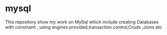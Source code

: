 # mysql
This repository show my work on MySql which include creating Databases with constraint , using engines provided,transaction control,Cruds ,Joins etc 
